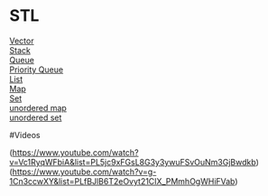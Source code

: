 # STL

[Vector](http://www.cplusplus.com/reference/vector/vector/) \
[Stack](http://www.cplusplus.com/reference/stack/stack/) \
[Queue](http://www.cplusplus.com/reference/queue/queue/) \
[Priority Queue](http://www.cplusplus.com/reference/queue/priority_queue/) \
[List](http://www.cplusplus.com/reference/forward_list/forward_list/) \
[Map](http://www.cplusplus.com/reference/map/map/) \
[Set](http://www.cplusplus.com/reference/set/set/) \
[unordered map](http://www.cplusplus.com/reference/unordered_map/unordered_map/) \
[unordered set](http://www.cplusplus.com/reference/unordered_set/unordered_set/)

#Videos

(https://www.youtube.com/watch?v=Vc1RyqWFbiA&list=PL5jc9xFGsL8G3y3ywuFSvOuNm3GjBwdkb)
(https://www.youtube.com/watch?v=g-1Cn3ccwXY&list=PLfBJlB6T2eOvyt21CIX_PMmhOgWHiFVab)
